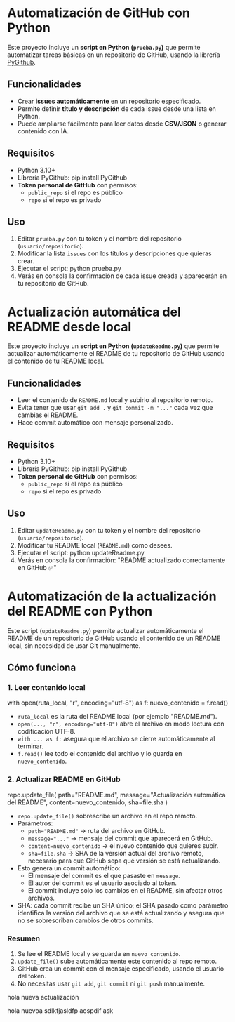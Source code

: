 # Automatización de GitHub con Python

Este proyecto incluye un **script en Python (`prueba.py`)** que permite automatizar tareas básicas en un repositorio de GitHub, usando la librería [PyGithub](https://pygithub.readthedocs.io/).

## Funcionalidades
- Crear **issues automáticamente** en un repositorio especificado.
- Permite definir **título y descripción** de cada issue desde una lista en Python.
- Puede ampliarse fácilmente para leer datos desde **CSV/JSON** o generar contenido con IA.

## Requisitos
- Python 3.10+
- Librería PyGithub:
    pip install PyGithub
- **Token personal de GitHub** con permisos:
    - `public_repo` si el repo es público
    - `repo` si el repo es privado

## Uso
1. Editar `prueba.py` con tu token y el nombre del repositorio (`usuario/repositorio`).
2. Modificar la lista `issues` con los títulos y descripciones que quieras crear.
3. Ejecutar el script:
    python prueba.py
4. Verás en consola la confirmación de cada issue creada y aparecerán en tu repositorio de GitHub.
# Actualización automática del README desde local

Este proyecto incluye un **script en Python (`updateReadme.py`)** que permite actualizar automáticamente el README de tu repositorio de GitHub usando el contenido de tu README local.

## Funcionalidades
- Leer el contenido de `README.md` local y subirlo al repositorio remoto.
- Evita tener que usar `git add .` y `git commit -m "..."` cada vez que cambias el README.
- Hace commit automático con mensaje personalizado.

## Requisitos
- Python 3.10+
- Librería PyGithub:
    pip install PyGithub
- **Token personal de GitHub** con permisos:
    - `public_repo` si el repo es público
    - `repo` si el repo es privado

## Uso
1. Editar `updateReadme.py` con tu token y el nombre del repositorio (`usuario/repositorio`).
2. Modificar tu README local (`README.md`) como desees.
3. Ejecutar el script:
    python updateReadme.py
4. Verás en consola la confirmación:
    "README actualizado correctamente en GitHub ✅"



# Automatización de la actualización del README con Python

Este script (`updateReadme.py`) permite actualizar automáticamente el README de un repositorio de GitHub usando el contenido de un README local, sin necesidad de usar Git manualmente.

## Cómo funciona

### 1. Leer contenido local
with open(ruta_local, "r", encoding="utf-8") as f:
    nuevo_contenido = f.read()

- `ruta_local` es la ruta del README local (por ejemplo "README.md").  
- `open(..., "r", encoding="utf-8")` abre el archivo en modo lectura con codificación UTF-8.  
- `with ... as f:` asegura que el archivo se cierre automáticamente al terminar.  
- `f.read()` lee todo el contenido del archivo y lo guarda en `nuevo_contenido`.  

### 2. Actualizar README en GitHub
repo.update_file(
    path="README.md",
    message="Actualización automática del README",
    content=nuevo_contenido,
    sha=file.sha
)

- `repo.update_file()` sobrescribe un archivo en el repo remoto.  
- Parámetros:
  - `path="README.md"` → ruta del archivo en GitHub.
  - `message="..."` → mensaje del commit que aparecerá en GitHub.
  - `content=nuevo_contenido` → el nuevo contenido que quieres subir.
  - `sha=file.sha` → SHA de la versión actual del archivo remoto, necesario para que GitHub sepa qué versión se está actualizando.
- Esto genera un commit automático:
  - El mensaje del commit es el que pasaste en `message`.
  - El autor del commit es el usuario asociado al token.
  - El commit incluye solo los cambios en el README, sin afectar otros archivos.
- SHA: cada commit recibe un SHA único; el SHA pasado como parámetro identifica la versión del archivo que se está actualizando y asegura que no se sobrescriban cambios de otros commits.  

### Resumen
1. Se lee el README local y se guarda en `nuevo_contenido`.
2. `update_file()` sube automáticamente este contenido al repo remoto.
3. GitHub crea un commit con el mensaje especificado, usando el usuario del token.
4. No necesitas usar `git add`, `git commit` ni `git push` manualmente.


hola nueva actualización


hola nuevoa sdlkfjasldfp aospdif ask
